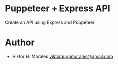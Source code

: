 # Puppeteer + Express API
Create an API using Express and Puppeteer

# Author
* Viktor H. Morales <viktorhugomorales@gmail.com>
